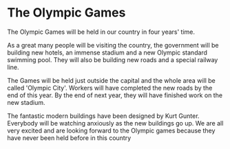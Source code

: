 # The Olympic Games

The Olympic Games will be held in our country in four years' time.

As a great many people will be visiting the country, the government will be building new hotels, an immense stadium and a new Olympic standard swimming pool. They will also be building new roads and a special railway line.

The Games will be held just outside the capital and the whole area will be called 'Olympic City'. Workers will have completed the new roads by the end of this year. By the end of next year, they will have finished work on the new stadium.

The fantastic modern buildings have been designed by Kurt Gunter. Everybody will be watching anxiously as the new buildings go up. We are all very excited and are looking forward to the Olympic games because they have never been held before in this country
